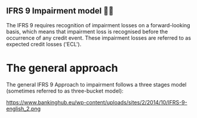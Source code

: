 ## IFRS 9 Impairment model ✍🏻

The IFRS 9 requires recognition of impairment losses on a forward-looking basis, which means that impairment loss is recognised before the occurrence of any credit event. These impairment losses are referred to as expected credit losses ('ECL').

# The general approach
The general IFRS 9 Approach to impairment follows a three stages model (sometimes referred to as three-bucket model):

https://www.bankinghub.eu/wp-content/uploads/sites/2/2014/10/IFRS-9-english_2.png
